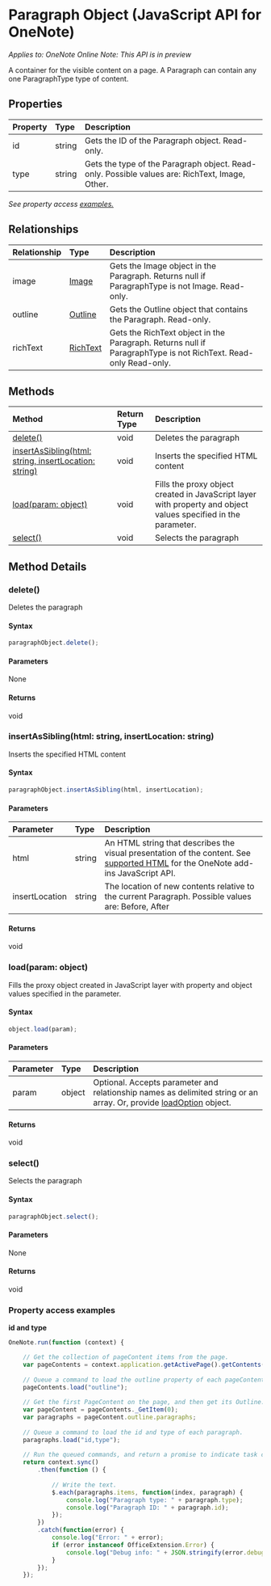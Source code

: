 # Paragraph Object (JavaScript API for OneNote)

_Applies to: OneNote Online_
_Note: This API is in preview_

A container for the visible content on a page. A Paragraph can contain any one ParagraphType type of content.

## Properties

| Property	   | Type	|Description
|:---------------|:--------|:----------|
|id|string|Gets the ID of the Paragraph object. Read-only.|
|type|string|Gets the type of the Paragraph object. Read-only. Possible values are: RichText, Image, Other.|

_See property access [examples.](#property-access-examples)_

## Relationships
| Relationship | Type	|Description|
|:---------------|:--------|:----------|
|image|[Image](image.md)|Gets the Image object in the Paragraph. Returns null if ParagraphType is not Image. Read-only.|
|outline|[Outline](outline.md)|Gets the Outline object that contains the Paragraph. Read-only.|
|richText|[RichText](richtext.md)|Gets the RichText object in the Paragraph. Returns null if ParagraphType is not RichText. Read-only Read-only.|

## Methods

| Method		   | Return Type	|Description|
|:---------------|:--------|:----------|
|[delete()](#delete)|void|Deletes the paragraph|
|[insertAsSibling(html: string, insertLocation: string)](#insertassiblinghtml-string-insertlocation-string)|void|Inserts the specified HTML content|
|[load(param: object)](#loadparam-object)|void|Fills the proxy object created in JavaScript layer with property and object values specified in the parameter.|
|[select()](#select)|void|Selects the paragraph|

## Method Details


### delete()
Deletes the paragraph

#### Syntax
```js
paragraphObject.delete();
```

#### Parameters
None

#### Returns
void

### insertAsSibling(html: string, insertLocation: string)
Inserts the specified HTML content

#### Syntax
```js
paragraphObject.insertAsSibling(html, insertLocation);
```

#### Parameters
| Parameter	   | Type	|Description|
|:---------------|:--------|:----------|
|html|string|An HTML string that describes the visual presentation of the content. See [supported HTML](../../docs/onenote/onenote-add-ins-page-content.md#supported-html) for the OneNote add-ins JavaScript API.|
|insertLocation|string|The location of new contents relative to the current Paragraph.  Possible values are: Before, After|

#### Returns
void

### load(param: object)
Fills the proxy object created in JavaScript layer with property and object values specified in the parameter.

#### Syntax
```js
object.load(param);
```

#### Parameters
| Parameter	   | Type	|Description|
|:---------------|:--------|:----------|
|param|object|Optional. Accepts parameter and relationship names as delimited string or an array. Or, provide [loadOption](loadoption.md) object.|

#### Returns
void

### select()
Selects the paragraph

#### Syntax
```js
paragraphObject.select();
```

#### Parameters
None

#### Returns
void
### Property access examples

**id and type**
```js
OneNote.run(function (context) {

    // Get the collection of pageContent items from the page.
    var pageContents = context.application.getActivePage().getContents();
    
    // Queue a command to load the outline property of each pageContent.
    pageContents.load("outline");
        
    // Get the first PageContent on the page, and then get its Outline.
    var pageContent = pageContents._GetItem(0);
    var paragraphs = pageContent.outline.paragraphs;
            
    // Queue a command to load the id and type of each paragraph.
    paragraphs.load("id,type");
            
    // Run the queued commands, and return a promise to indicate task completion.
    return context.sync()
        .then(function () {
            
            // Write the text.                  
            $.each(paragraphs.items, function(index, paragraph) {
                console.log("Paragraph type: " + paragraph.type);
                console.log("Paragraph ID: " + paragraph.id);
            });
        })                
        .catch(function(error) {
            console.log("Error: " + error);
            if (error instanceof OfficeExtension.Error) {
                console.log("Debug info: " + JSON.stringify(error.debugInfo));
            }
        }); 
    });
```